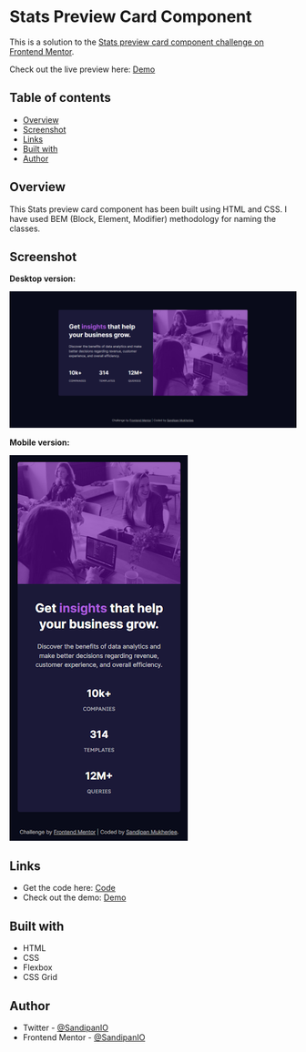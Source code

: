 # Stats Preview Card Component

This is a solution to the [Stats preview card component challenge on Frontend Mentor](https://www.frontendmentor.io/challenges/stats-preview-card-component-8JqbgoU62). 

Check out the live preview here: [Demo](https://sandipan-stats-card-component.netlify.app/)

## Table of contents

- [Overview](#overview)
- [Screenshot](#screenshot)
- [Links](#links)
- [Built with](#built-with)
- [Author](#author)

## Overview

This Stats preview card component has been built using HTML and CSS. I have used BEM (Block, Element, Modifier) methodology for naming the classes.

## Screenshot

**Desktop version:**

![Desktop Version of Stats preview card component](https://github.com/SandipanIO/frontend-mentor-projects/blob/main/stats-preview-card-component/screenshots/stats-preview-card-component-desktop-version.png)

**Mobile version:**

![Mobile Version of Stats preview card component](https://github.com/SandipanIO/frontend-mentor-projects/blob/main/stats-preview-card-component/screenshots/stats-preview-card-component-mobile-version.png)

## Links

- Get the code here: [Code](https://github.com/SandipanIO/frontend-mentor-projects/blob/main/stats-preview-card-component/)
- Check out the demo: [Demo](https://sandipan-stats-card-component.netlify.app/)


## Built with

- HTML
- CSS
- Flexbox
- CSS Grid

## Author

- Twitter - [@SandipanIO](https://www.twitter.com/SandipanIO)
- Frontend Mentor - [@SandipanIO](https://www.frontendmentor.io/profile/SandipanIO)